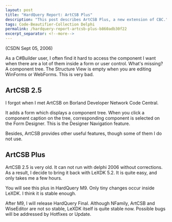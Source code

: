```yaml
---
layout: post
title: "HardQuery Report: ArtCSB Plus"
description: "This post describes ArtCSB Plus, a new extension of CBC."
tags: Code-Beautifier-Collection Delphi
permalink: /hardquery-report-artcsb-plus-b860adb30f22
excerpt_separator: <!--more-->
---
```

(CSDN Sept 05, 2006)

As a C#Builder user, I often find it hard to access the component I want when there are a lot of them inside a form or user control. What's missing? A component tree. The Structure View is empty when you are editing WinForms or WebForms. This is very bad.
<!--more-->

## ArtCSB 2.5

I forgot when I met ArtCSB on Borland Developer Network Code Central.

It adds a form which displays a component tree. When you click a component caption on the tree, corresponding component is selected on the Form Designer. This is the Designer Navigation feature.

Besides, ArtCSB provides other useful features, though some of them I do not use.

## ArtCSB Plus

ArtCSB 2.5 is very old. It can not run with delphi 2006 without corrections. As a result, I decide to bring it back with LeXDK 5.2. It is quite easy, and only takes me a few hours.

You will see this plus in HardQuery M9. Only tiny changes occur inside LeXDK. I think it is stable enough.

After M9, I will release HardQuery Final. Although NFamily, ArtCSB and WiseEditor are not so stable, LeXDK itself is quite stable now. Possible bugs will be addressed by Hotfixes or Update.
